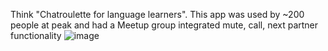 Think "Chatroulette for language learners". This app was used by ~200 people at peak and had a Meetup group integrated mute, call, next partner functionality
![image](https://user-images.githubusercontent.com/20760528/188787632-8f814bfc-e249-4b3f-90fa-d1d2768bd332.png)
